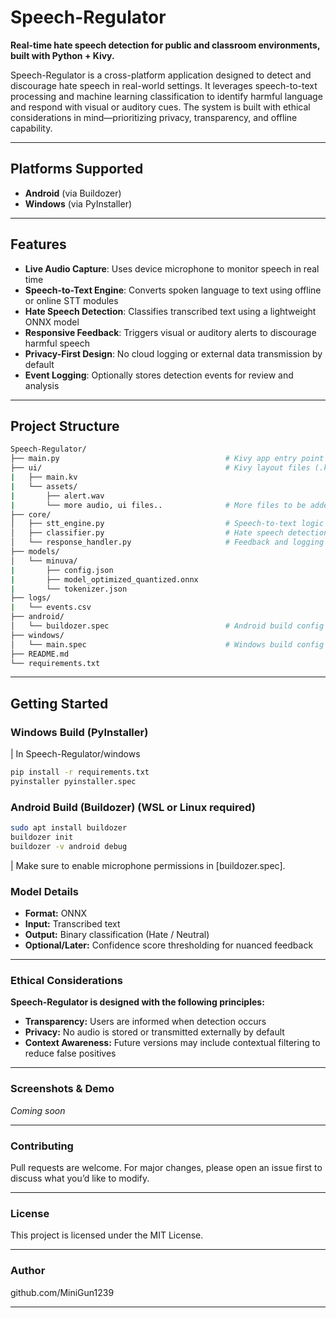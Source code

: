 # Speech-Regulator

**Real-time hate speech detection for public and classroom environments, built with Python + Kivy.**

Speech-Regulator is a cross-platform application designed to detect and discourage hate speech in real-world settings. It leverages speech-to-text processing and machine learning classification to identify harmful language and respond with visual or auditory cues. The system is built with ethical considerations in mind—prioritizing privacy, transparency, and offline capability.

---

## Platforms Supported

- **Android** (via Buildozer)
- **Windows** (via PyInstaller)

---

## Features

- **Live Audio Capture**: Uses device microphone to monitor speech in real time  
- **Speech-to-Text Engine**: Converts spoken language to text using offline or online STT modules  
- **Hate Speech Detection**: Classifies transcribed text using a lightweight ONNX model  
- **Responsive Feedback**: Triggers visual or auditory alerts to discourage harmful speech  
- **Privacy-First Design**: No cloud logging or external data transmission by default  
- **Event Logging**: Optionally stores detection events for review and analysis  

---

## Project Structure
```bash
Speech-Regulator/  
├── main.py                                     # Kivy app entry point  
├── ui/                                         # Kivy layout files (.kv), assets  
|   ├── main.kv
|   └── assets/
|       ├── alert.wav  
|       └── more audio, ui files..              # More files to be added here
├── core/  
│   ├── stt_engine.py                           # Speech-to-text logic  
│   ├── classifier.py                           # Hate speech detection  
│   └── response_handler.py                     # Feedback and logging  
├── models/  
│   └── minuva/  
|       ├── config.json  
|       ├── model_optimized_quantized.onnx   
|       └── tokenizer.json  
├── logs/  
|   └── events.csv  
├── android/  
│   └── buildozer.spec                          # Android build config  
├── windows/  
│   └── main.spec                               # Windows build config   
├── README.md  
└── requirements.txt  
```

---
## Getting Started

### Windows Build (PyInstaller)
| In Speech-Regulator/windows
```bash
pip install -r requirements.txt
pyinstaller pyinstaller.spec
```
### Android Build (Buildozer) (WSL or Linux required)

```bash
sudo apt install buildozer
buildozer init
buildozer -v android debug
```
| Make sure to enable microphone permissions in [buildozer.spec].

### Model Details

- **Format:** ONNX
- **Input:** Transcribed text
- **Output:** Binary classification (Hate / Neutral)
- **Optional/Later:** Confidence score thresholding for nuanced feedback

---

### Ethical Considerations

**Speech-Regulator is designed with the following principles:**

- **Transparency:** Users are informed when detection occurs
- **Privacy:** No audio is stored or transmitted externally by default
- **Context Awareness:** Future versions may include contextual filtering to reduce false positives

---

### Screenshots & Demo

*Coming soon*

---

### Contributing

Pull requests are welcome. For major changes, please open an issue first to discuss what you’d like to modify.

---

### License

This project is licensed under the MIT License.

---

### Author

github.com/MiniGun1239

---
